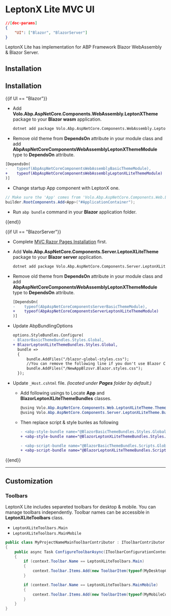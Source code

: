 # LeptonX Lite MVC UI

````json
//[doc-params]
{
    "UI": ["Blazor", "BlazorServer"]
}
````

LeptonX Lite has implementation for ABP Framework Blazor WebAssembly & Blazor Server.

## Installation


## Installation

{{if UI == "Blazor"}}

- Add **Volo.Abp.AspNetCore.Components.WebAssembly.LeptonXTheme** package to your **Blazor wasm** application.
  ```bash
  dotnet add package Volo.Abp.AspNetCore.Components.WebAssembly.LeptonXLiteTheme
  ```

- Remove old theme from **DependsOn** attribute in your module class and add **AbpAspNetCoreComponentsWebAssemblyLeptonXThemeModule** type to **DependsOn** attribute.

```diff
[DependsOn(
-    typeof(AbpAspNetCoreComponentsWebAssemblyBasicThemeModule),
+    typeof(AbpAspNetCoreComponentsWebAssemblyLeptonXLiteThemeModule)
)]
```

- Change startup App component with LeptonX one.

```csharp
// Make sure the 'App' comes from 'Volo.Abp.AspNetCore.Components.Web.LeptonXLiteTheme.Themes.LeptonXLite' namespace.
builder.RootComponents.Add<App>("#ApplicationContainer");

```

- Run `abp bundle` command in your **Blazor** application folder.

{{end}}


{{if UI == "BlazorServer"}}

- Complete [MVC Razor Pages Installation](mvc.md#installation) first. 

- Add **Volo.Abp.AspNetCore.Components.Server.LeptonXLiteTheme** package to your **Blazor server** application.
  ```bash
  dotnet add package Volo.Abp.AspNetCore.Components.Server.LeptonXLiteTheme
  ```

- Remove old theme from **DependsOn** attribute in your module class and add **AbpAspNetCoreComponentsWebAssemblyLeptonXThemeModule** type to **DependsOn** attribute.

  ```diff
  [DependsOn(
  -    typeof(AbpAspNetCoreComponentsServerBasicThemeModule),
  +    typeof(AbpAspNetCoreComponentsServerLeptonXLiteThemeModule)
  )]
  ```

- Update AbpBundlingOptions
  ```diff
  options.StyleBundles.Configure(
  - BlazorBasicThemeBundles.Styles.Global,
  + BlazorLeptonXLiteThemeBundles.Styles.Global,
    bundle =>
    {
        bundle.AddFiles("/blazor-global-styles.css");
        //You can remove the following line if you don't use Blazor CSS isolation for components
        bundle.AddFiles("/NewAppBlzsvr.Blazor.styles.css");
    });
  ```

- Update `_Host.cshtml` file. _(located under **Pages** folder by default.)_

  - Add following usings to Locate **App** and **BlazorLeptonXLiteThemeBundles** classes.
    ```csharp
    @using Volo.Abp.AspNetCore.Components.Web.LeptonXLiteTheme.Themes.LeptonXLite
    @using Volo.Abp.AspNetCore.Components.Server.LeptonXLiteTheme.Bundling
    ```
  - Then replace script & style bunles as following
    ```diff
    - <abp-style-bundle name="@BlazorBasicThemeBundles.Styles.Global" />
    + <abp-style-bundle name="@BlazorLeptonXLiteThemeBundles.Styles.Global" />
    ```

    ```diff
    - <abp-script-bundle name="@BlazorBasicThemeBundles.Scripts.Global" />
    + <abp-script-bundle name="@BlazorLeptonXLiteThemeBundles.Scripts.Global" />
    ```

{{end}}


---

## Customization

### Toolbars
LeptonX Lite includes separeted toolbars for desktop & mobile. You can manage toolbars independently. Toolbar names can be accessible in **LeptonXLiteToolbars** class.

- `LeptonXLiteToolbars.Main`
- `LeptonXLiteToolbars.MainMobile`

```csharp
public class MyProjectNameMainToolbarContributor : IToolbarContributor
{
    public async Task ConfigureToolbarAsync(IToolbarConfigurationContext context)
    {
        if (context.Toolbar.Name == LeptonXLiteToolbars.Main)
        {
            context.Toolbar.Items.Add(new ToolbarItem(typeof(MyDesktopComponent)));
        }

        if (context.Toolbar.Name == LeptonXLiteToolbars.MainMobile)
        {
            context.Toolbar.Items.Add(new ToolbarItem(typeof(MyMobileComponent)));
        }
    }
}
```